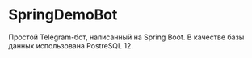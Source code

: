 # SpringDemoBot
Простой Telegram-бот, написанный на Spring Boot. В качестве базы данных использована PostreSQL 12. 
